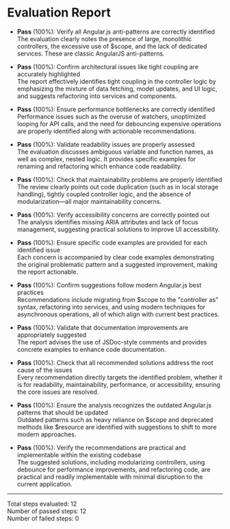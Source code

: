 # Evaluation Report

- **Pass** (100%): Verify all Angular.js anti-patterns are correctly identified  
  The evaluation clearly notes the presence of large, monolithic controllers, the excessive use of $scope, and the lack of dedicated services. These are classic AngularJS anti-patterns.

- **Pass** (100%): Confirm architectural issues like tight coupling are accurately highlighted  
  The report effectively identifies tight coupling in the controller logic by emphasizing the mixture of data fetching, model updates, and UI logic, and suggests refactoring into services and components.

- **Pass** (100%): Ensure performance bottlenecks are correctly identified  
  Performance issues such as the overuse of watchers, unoptimized looping for API calls, and the need for debouncing expensive operations are properly identified along with actionable recommendations.

- **Pass** (100%): Validate readability issues are properly assessed  
  The evaluation discusses ambiguous variable and function names, as well as complex, nested logic. It provides specific examples for renaming and refactoring which enhance code readability.

- **Pass** (100%): Check that maintainability problems are properly identified  
  The review clearly points out code duplication (such as in local storage handling), tightly coupled controller logic, and the absence of modularization—all major maintainability concerns.

- **Pass** (100%): Verify accessibility concerns are correctly pointed out  
  The analysis identifies missing ARIA attributes and lack of focus management, suggesting practical solutions to improve UI accessibility.

- **Pass** (100%): Ensure specific code examples are provided for each identified issue  
  Each concern is accompanied by clear code examples demonstrating the original problematic pattern and a suggested improvement, making the report actionable.

- **Pass** (100%): Confirm suggestions follow modern Angular.js best practices  
  Recommendations include migrating from $scope to the "controller as" syntax, refactoring into services, and using modern techniques for asynchronous operations, all of which align with current best practices.

- **Pass** (100%): Validate that documentation improvements are appropriately suggested  
  The report advises the use of JSDoc-style comments and provides concrete examples to enhance code documentation.

- **Pass** (100%): Check that all recommended solutions address the root cause of the issues  
  Every recommendation directly targets the identified problem, whether it is for readability, maintainability, performance, or accessibility, ensuring the core issues are resolved.

- **Pass** (100%): Ensure the analysis recognizes the outdated Angular.js patterns that should be updated  
  Outdated patterns such as heavy reliance on $scope and deprecated methods like $resource are identified with suggestions to shift to more modern approaches.

- **Pass** (100%): Verify the recommendations are practical and implementable within the existing codebase  
  The suggested solutions, including modularizing controllers, using debounce for performance improvements, and refactoring code, are practical and readily implementable with minimal disruption to the current application.

---

Total steps evaluated: 12  
Number of passed steps: 12  
Number of failed steps: 0